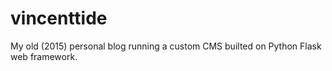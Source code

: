 vincenttide
===========
My old (2015) personal blog running a custom CMS builted on Python Flask web framework.

